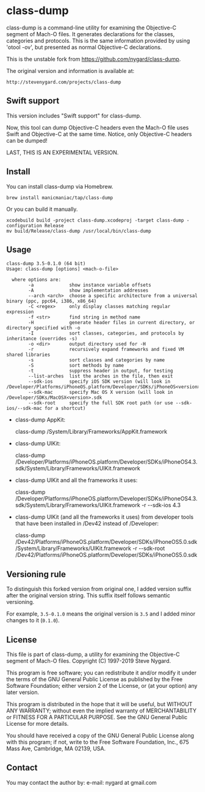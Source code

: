 class-dump
==========

class-dump is a command-line utility for examining the Objective-C
segment of Mach-O files.  It generates declarations for the classes,
categories and protocols.  This is the same information provided by
using 'otool -ov', but presented as normal Objective-C declarations.

This is the unstable fork from https://github.com/nygard/class-dump.

The original version and information is available at:

    http://stevenygard.com/projects/class-dump

Swift support
-------------

This version includes "Swift support" for class-dump. 

Now, this tool can dump Objective-C headers even the Mach-O file uses Swift and Objective-C at the same time.
Notice, only Objective-C headers can be dumped! 

LAST, THIS IS AN EXPERIMENTAL VERSION. 

Install
-------

You can install class-dump via Homebrew.

    brew install manicmaniac/tap/class-dump

Or you can build it manually.

    xcodebuild build -project class-dump.xcodeproj -target class-dump -configuration Release
    mv build/Release/class-dump /usr/local/bin/class-dump

Usage
-----

    class-dump 3.5-0.1.0 (64 bit)
    Usage: class-dump [options] <mach-o-file>

      where options are:
            -a             show instance variable offsets
            -A             show implementation addresses
            --arch <arch>  choose a specific architecture from a universal binary (ppc, ppc64, i386, x86_64)
            -C <regex>     only display classes matching regular expression
            -f <str>       find string in method name
            -H             generate header files in current directory, or directory specified with -o
            -I             sort classes, categories, and protocols by inheritance (overrides -s)
            -o <dir>       output directory used for -H
            -r             recursively expand frameworks and fixed VM shared libraries
            -s             sort classes and categories by name
            -S             sort methods by name
            -t             suppress header in output, for testing
            --list-arches  list the arches in the file, then exit
            --sdk-ios      specify iOS SDK version (will look in /Developer/Platforms/iPhoneOS.platform/Developer/SDKs/iPhoneOS<version>.sdk
            --sdk-mac      specify Mac OS X version (will look in /Developer/SDKs/MacOSX<version>.sdk
            --sdk-root     specify the full SDK root path (or use --sdk-ios/--sdk-mac for a shortcut)

- class-dump AppKit:

    class-dump /System/Library/Frameworks/AppKit.framework

- class-dump UIKit:

    class-dump /Developer/Platforms/iPhoneOS.platform/Developer/SDKs/iPhoneOS4.3.sdk/System/Library/Frameworks/UIKit.framework

- class-dump UIKit and all the frameworks it uses:

    class-dump /Developer/Platforms/iPhoneOS.platform/Developer/SDKs/iPhoneOS4.3.sdk/System/Library/Frameworks/UIKit.framework -r --sdk-ios 4.3

- class-dump UIKit (and all the frameworks it uses) from developer tools that have been installed in /Dev42 instead of /Developer:

    class-dump /Dev42/Platforms/iPhoneOS.platform/Developer/SDKs/iPhoneOS5.0.sdk/System/Library/Frameworks/UIKit.framework -r --sdk-root /Dev42/Platforms/iPhoneOS.platform/Developer/SDKs/iPhoneOS5.0.sdk

Versioning rule
---------------

To distinguish this forked version from original one, I added version suffix after the original version string.
This suffix itself follows semantic versioning.

For example, `3.5-0.1.0` means the original version is `3.5` and I added minor changes to it (`0.1.0`).

License
-------

This file is part of class-dump, a utility for examining the
Objective-C segment of Mach-O files.
Copyright (C) 1997-2019 Steve Nygard.

This program is free software; you can redistribute it and/or modify
it under the terms of the GNU General Public License as published by
the Free Software Foundation; either version 2 of the License, or
(at your option) any later version.

This program is distributed in the hope that it will be useful,
but WITHOUT ANY WARRANTY; without even the implied warranty of
MERCHANTABILITY or FITNESS FOR A PARTICULAR PURPOSE.  See the
GNU General Public License for more details.

You should have received a copy of the GNU General Public License
along with this program; if not, write to the Free Software
Foundation, Inc., 675 Mass Ave, Cambridge, MA 02139, USA.

Contact
-------

You may contact the author by:
   e-mail:  nygard at gmail.com
